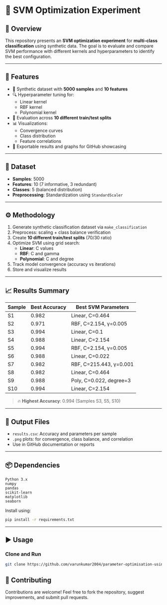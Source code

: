 # 🧠 SVM Optimization Experiment

## 📌 Overview
This repository presents an **SVM optimization experiment** for **multi-class classification** using synthetic data. The goal is to evaluate and compare SVM performance with different kernels and hyperparameters to identify the best configuration.

---

## 🚀 Features
- 🧪 Synthetic dataset with **5000 samples** and **10 features**
- 🔍 Hyperparameter tuning for:
  - Linear kernel
  - RBF kernel
  - Polynomial kernel
- 🔁 Evaluation across **10 different train/test splits**
- 📊 Visualizations:
  - Convergence curves
  - Class distribution
  - Feature correlations
- 📁 Exportable results and graphs for GitHub showcasing

---

## 📂 Dataset
- **Samples**: 5000  
- **Features**: 10 (7 informative, 3 redundant)  
- **Classes**: 5 (balanced distribution)  
- **Preprocessing**: Standardization using `StandardScaler`

---

## ⚙️ Methodology

1. Generate synthetic classification dataset via `make_classification`
2. Preprocess: scaling + class balance verification
3. Create **10 different train/test splits** (70/30 ratio)
4. Optimize SVM using grid search:
   - **Linear**: C values
   - **RBF**: C and gamma
   - **Polynomial**: C and degree
5. Track model convergence (accuracy vs iterations)
6. Store and visualize results

---

## 📈 Results Summary

| Sample | Best Accuracy | Best SVM Parameters       |
|--------|----------------|---------------------------|
| S1     | 0.982          | Linear, C=0.464           |
| S2     | 0.971          | RBF, C=2.154, γ=0.005     |
| S3     | 0.994          | Linear, C=0.1             |
| S4     | 0.988          | Linear, C=2.154           |
| S5     | 0.994          | RBF, C=2.154, γ=0.005     |
| S6     | 0.988          | Linear, C=0.022           |
| S7     | 0.982          | RBF, C=215.443, γ=0.001   |
| S8     | 0.982          | Linear, C=0.464           |
| S9     | 0.988          | Poly, C=0.022, degree=3   |
| S10    | 0.994          | Linear, C=2.154           |

> 🔥 **Highest Accuracy**: 0.994 (Samples S3, S5, S10)

---

## 📝 Output Files

- `results.csv`: Accuracy and parameters per sample
- `.png` plots: for convergence, class balance, and correlation
- Use in GitHub documentation or reports

---

## 📦 Dependencies

```text
Python 3.x  
numpy  
pandas  
scikit-learn  
matplotlib  
seaborn
```

Install using:

```bash
pip install -r requirements.txt
```

---

## ▶️ Usage

### Clone and Run

```bash
git clone https://github.com/varunkumar2004/parameter-optimisation-using-support-vector-machine.git
```

## 🤝 Contributing

Contributions are welcome! Feel free to fork the repository, suggest improvements, and submit pull requests.
